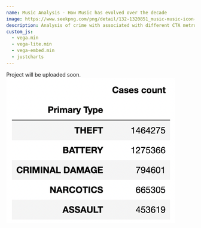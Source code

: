 ```yaml
---
name: Music Analysis - How Music has evolved over the decade
image: https://www.seekpng.com/png/detail/132-1320851_music-music-icon-png-transparent.png
description: Analysis of crime with associated with different CTA metro line 
custom_js:
  - vega.min
  - vega-lite.min
  - vega-embed.min
  - justcharts
---
```


Project will be uploaded soon.
<img src="../assets/pngs/fig1.png" alt="image"/>
